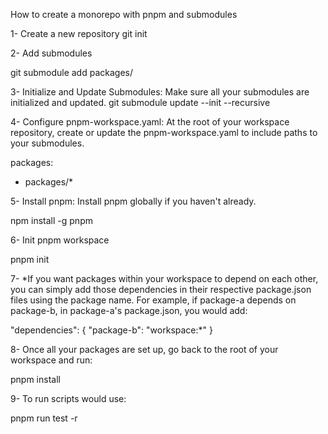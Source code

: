 How to create a monorepo with pnpm and submodules

1- Create a new repository
git init

2- Add submodules

git submodule add <repository-url> packages/<project-name>

3- Initialize and Update Submodules: Make sure all your submodules are initialized and updated.
git submodule update --init --recursive

4- Configure pnpm-workspace.yaml: At the root of your workspace repository, create or update the pnpm-workspace.yaml to include paths to your submodules.

packages:

- packages/\*

5- Install pnpm: Install pnpm globally if you haven't already.

npm install -g pnpm

6- Init pnpm workspace

pnpm init

7- \*If you want packages within your workspace to depend on each other, you can simply add those dependencies in their respective package.json files using the package name. For example, if package-a depends on package-b, in package-a's package.json, you would add:

"dependencies": {
"package-b": "workspace:\*"
}

8- Once all your packages are set up, go back to the root of your workspace and run:

pnpm install

9- To run scripts would use:

pnpm run test -r

